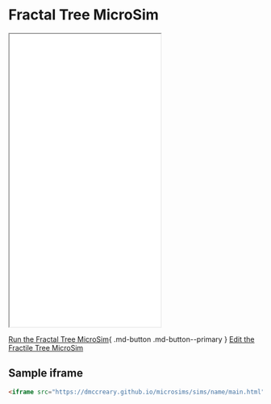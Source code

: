 # Fractal Tree MicroSim

<iframe src="main.html" height="580px" scrolling="no"></iframe>

<!--
![Image Name](./image.png){ width="400" }
-->

[Run the Fractal Tree MicroSim](./html.html){ .md-button .md-button--primary }
[Edit the Fractile Tree MicroSim](https://editor.p5js.org/dmccreary/sketches/dJq4nTXE4)

## Sample iframe

```html
<iframe src="https://dmccreary.github.io/microsims/sims/name/main.html" height="580"  scrolling="no"></iframe>
```
